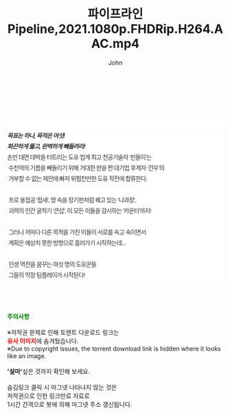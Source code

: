 ﻿---
layout: post
title:  "파이프라인 Pipeline,2021.1080p.FHDRip.H264.AAC.mp4"
author: John
categories: [ 영화 ]
tags: [  ]
image:  
description: "파이프라인 Pipeline,2021.1080p.FHDRip.H264.AAC.mp4 torrent 정보 공유"
toc: true
toc_sticky: true
---

<br>
<div class="view-img">
<a class="view_image" href="https://torrentmobile59.com/bbs/view_image.php?fn=%2Fdata%2Ffile%2Fmovie%2F1999782722_TviK2AQq_2b8591aca2784aee5c8fe7b934f7ff11d160a987.jpg" target="_blank"><img alt="" class="img-tag" content="https://torrentmobile59.com/data/file/movie/1999782722_TviK2AQq_2b8591aca2784aee5c8fe7b934f7ff11d160a987.jpg" itemprop="image" src="https://torrentmobile59.com/data/file/movie/1999782722_TviK2AQq_2b8591aca2784aee5c8fe7b934f7ff11d160a987.jpg"/></a><a class="view_image" href="https://torrentmobile59.com/bbs/view_image.php?fn=%2Fdata%2Ffile%2Fmovie%2F1999782722_rF9bUjHA_9c3ed8f88bfa66a41f62e6178a3733a7dab89dbb.jpg" target="_blank"><img alt="" class="img-tag" content="https://torrentmobile59.com/data/file/movie/1999782722_rF9bUjHA_9c3ed8f88bfa66a41f62e6178a3733a7dab89dbb.jpg" itemprop="image" src="https://torrentmobile59.com/data/file/movie/1999782722_rF9bUjHA_9c3ed8f88bfa66a41f62e6178a3733a7dab89dbb.jpg"/></a></div><div class="view-content" itemprop="description">
<p><br/></p><div class="title_area" style="margin:0px 0px 9px;padding:0px;list-style:none;font-size:12px;font-family:'나눔고딕', NanumGothic, '돋움', Dotum, Helvetica, 'AppleSDGothicNeo-Medium', AppleGothic, sans-serif;height:30px;float:none;background-color:rgb(255,255,255);"><h4 class="h_story" style="margin:5px 10px 0px 0px;padding:0px;list-style:none;font-size:12px;font-family:'돋움', sans-serif;height:18px;width:49px;background:url(&quot;https://ssl.pstatic.net/static/movie/2020/10/h_tx_sp5.png&quot;) no-repeat 0px -17px;float:left;"><strong class="blind" style="margin:0px;padding:0px;list-style:none;font-size:0px;font-family:inherit;color:inherit;width:1px;height:1px;line-height:0;">줄거리</strong></h4></div><h5 class="h_tx_story" style="margin:-7px 0px 1px;padding:0px;list-style:none;font-size:14px;font-family:'나눔고딕', NanumGothic, Helvetica, sans-serif;color:rgb(51,51,51);background-image:url(&quot;https://ssl.pstatic.net/static/movie/2014/01/blank.gif&quot;);letter-spacing:-1px;line-height:25px;background-color:rgb(255,255,255);">목표는 하나, 목적은 여섯!<br style="list-style:none;font-size:12px;font-family:'돋움', sans-serif;color:rgb(0,0,0);"/>화끈하게 뚫고, 완벽하게 빼돌려라!</h5><p class="con_tx" style="margin-top:-1px;margin-bottom:-6px;list-style:none;font-size:14px;font-family:'나눔고딕', NanumGothic, '돋움', Dotum, Helvetica, 'AppleSDGothicNeo-Medium', AppleGothic, sans-serif;color:rgb(51,51,51);background-image:url(&quot;https://ssl.pstatic.net/static/movie/2014/01/blank.gif&quot;);letter-spacing:-1px;line-height:25px;background-color:rgb(255,255,255);">손만 대면 대박을 터트리는 도유 업계 최고 천공기술자 ‘핀돌이’는<br style="list-style:none;font-size:12px;font-family:'돋움', sans-serif;color:rgb(0,0,0);"/> 수천억의 기름을 빼돌리기 위해 거대한 판을 짠 대기업 후계자 ‘건우’의<br style="list-style:none;font-size:12px;font-family:'돋움', sans-serif;color:rgb(0,0,0);"/> 거부할 수 없는 제안에 빠져 위험천만한 도유 작전에 합류한다.<br style="list-style:none;font-size:12px;font-family:'돋움', sans-serif;color:rgb(0,0,0);"/> <br style="list-style:none;font-size:12px;font-family:'돋움', sans-serif;color:rgb(0,0,0);"/> 프로 용접공 '접새', 땅 속을 장기판처럼 꿰고 있는 '나과장',<br style="list-style:none;font-size:12px;font-family:'돋움', sans-serif;color:rgb(0,0,0);"/> 괴력의 인간 굴착기 '큰삽', 이 모든 이들을 감시하는 '카운터'까지!<br style="list-style:none;font-size:12px;font-family:'돋움', sans-serif;color:rgb(0,0,0);"/> <br style="list-style:none;font-size:12px;font-family:'돋움', sans-serif;color:rgb(0,0,0);"/> 그러나 저마다 다른 목적을 가진 이들이 서로를 속고 속이면서<br style="list-style:none;font-size:12px;font-family:'돋움', sans-serif;color:rgb(0,0,0);"/> 계획은 예상치 못한 방향으로 흘러가기 시작하는데...<br style="list-style:none;font-size:12px;font-family:'돋움', sans-serif;color:rgb(0,0,0);"/> <br style="list-style:none;font-size:12px;font-family:'돋움', sans-serif;color:rgb(0,0,0);"/> 인생 역전을 꿈꾸는 여섯 명의 도유꾼들<br style="list-style:none;font-size:12px;font-family:'돋움', sans-serif;color:rgb(0,0,0);"/> 그들의 막장 팀플레이가 시작된다!</p> </div>
    
<br><br><br>
<p data-ke-size="size16"><b><span style="color: green;">주의사항</span></b><br /><br />※저작권 문제로 인해 토렌트 다운로드 링크는<br /><b><span style="color: red;">유사 이미지</span></b>에 숨겨뒀습니다.<br />※Due to copyright issues, the torrent download link is hidden where it looks like an image.<br /><br /><b>'설마'</b>싶은 것까지 확인해 보세요.<br /><br />숨김링크 클릭 시 마그넷 나타나지 않는 것은<br />저작권으로 인한 링크만료 자료로<br />1시간 간격으로 봇에 의해 마그넷 주소 갱신됩니다.</p>

